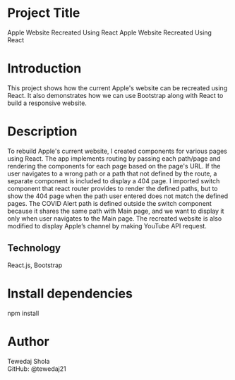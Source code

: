 # Project Title #


Apple Website Recreated Using React	Apple Website Recreated Using React


# Introduction	#

This project shows how the current Apple's website can be recreated using React. It also demonstrates how we can use Bootstrap along with React to build a responsive website. 	 


# Description 	#

To rebuild Apple's current website, I created components for various pages using React. The app implements routing by passing each path/page and rendering the components for each page based on the page's URL. If the user navigates to a wrong path or a path that not defined by the route, a separate component is included to display a 404 page. I imported switch component that react router provides to render the defined paths, but to show the 404 page when the path user entered does not match the defined pages. The COVID Alert path is defined outside the switch component because it shares the same path with Main page, and we want to display it only when user navigates to the Main page. The recreated website is also modified to display Apple’s channel by making YouTube API request. 	

## Technology	#


React.js, Bootstrap	


# Install dependencies #
npm install

# Author #


Tewedaj Shola               
    GitHub: @tewedaj21	    



